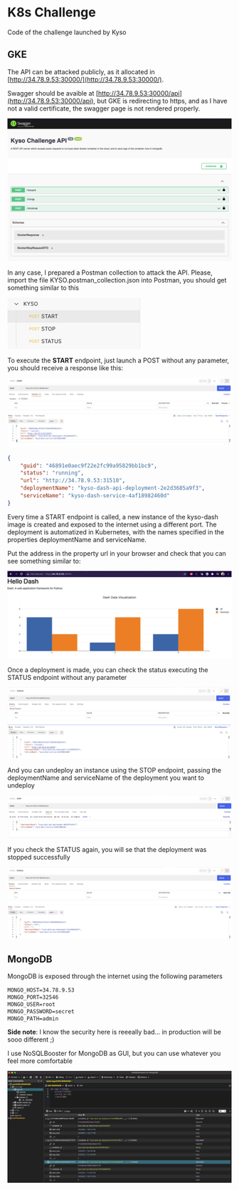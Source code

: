 # K8s Challenge

Code of the challenge launched by Kyso

## GKE

The API can be attacked publicly, as it allocated in [http://34.78.9.53:30000/](http://34.78.9.53:30000/).

Swagger should be avaible at [http://34.78.9.53:30000/api](http://34.78.9.53:30000/api), but GKE is redirecting to https, and as I have not a valid certificate, the swagger page is not rendered properly.

![Swagger](./imgs/kyso1.png)

In any case, I prepared a Postman collection to attack the API. Please, import the file KYSO.postman_collection.json into Postman, you should get something similar to this

![Postman](./imgs/kyso2.png)

To execute the **START** endpoint, just launch a POST without any parameter, you should receive a response like this:

![Start](./imgs/kyso3.png)

```json
{
    "guid": "46891e0aec9f22e2fc99a95829bb1bc9",
    "status": "running",
    "url": "http://34.78.9.53:31510",
    "deploymentName": "kyso-dash-api-deployment-2e2d3685a9f3",
    "serviceName": "kyso-dash-service-4af18982460d"
}
```

Every time a START endpoint is called, a new instance of the kyso-dash image is created and exposed to the internet using a different port. The deployment is automatized in Kubernetes, with the names specified in the properties deploymentName and serviceName.

Put the address in the property url in your browser and check that you can see something similar to:

![Kyso Dash](./imgs/kyso5.png)

Once a deployment is made, you can check the status executing the STATUS endpoint without any parameter

![Kyso Dash](./imgs/kyso4.png)

And you can undeploy an instance using the STOP endpoint, passing the deploymentName and serviceName of the deployment you want to undeploy

![Kyso Stop](./imgs/kyso6.png)

If you check the STATUS again, you will se that the deployment was stopped successfully

![Kyso status](./imgs/kyso7.png)

## MongoDB

MongoDB is exposed through the internet using the following parameters

```
MONGO_HOST=34.78.9.53
MONGO_PORT=32546
MONGO_USER=root
MONGO_PASSWORD=secret
MONGO_PATH=admin
```

**Side note**: I know the security here is reeeally bad... in production will be sooo different ;)

I use NoSQLBooster for MongoDB as GUI, but you can use whatever you feel more comfortable

![MongoDB](./imgs/kyso8.png)
